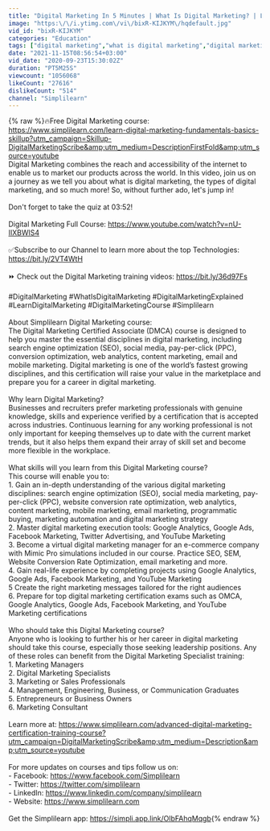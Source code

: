 ```yaml
---
title: "Digital Marketing In 5 Minutes | What Is Digital Marketing? | Learn Digital Marketing | Simplilearn"
image: "https:\/\/i.ytimg.com\/vi\/bixR-KIJKYM\/hqdefault.jpg"
vid_id: "bixR-KIJKYM"
categories: "Education"
tags: ["digital marketing","what is digital marketing","digital marketing in 5 minutes"]
date: "2021-11-15T08:56:54+03:00"
vid_date: "2020-09-23T15:30:02Z"
duration: "PT5M25S"
viewcount: "1056068"
likeCount: "27616"
dislikeCount: "514"
channel: "Simplilearn"
---
```

{% raw %}🔥Free Digital Marketing course: <a rel="nofollow" target="blank" href="https://www.simplilearn.com/learn-digital-marketing-fundamentals-basics-skillup?utm_campaign=Skillup-DigitalMarketingScribe&amp;utm_medium=DescriptionFirstFold&amp;utm_source=youtube">https://www.simplilearn.com/learn-digital-marketing-fundamentals-basics-skillup?utm_campaign=Skillup-DigitalMarketingScribe&amp;utm_medium=DescriptionFirstFold&amp;utm_source=youtube</a><br />Digital Marketing combines the reach and accessibility of the internet to enable us to market our products across the world. In this video, join us on a journey as we tell you about what is digital marketing, the types of digital marketing, and so much more! So, without further ado, let's jump in! <br /><br />Don't forget to take the quiz at 03:52! <br /><br />Digital Marketing Full Course: <a rel="nofollow" target="blank" href="https://www.youtube.com/watch?v=nU-IIXBWlS4">https://www.youtube.com/watch?v=nU-IIXBWlS4</a><br /><br />✅Subscribe to our Channel to learn more about the top Technologies: <a rel="nofollow" target="blank" href="https://bit.ly/2VT4WtH">https://bit.ly/2VT4WtH</a><br /><br />⏩ Check out the Digital Marketing training videos: <a rel="nofollow" target="blank" href="https://bit.ly/36d97Fs">https://bit.ly/36d97Fs</a><br /><br />#DigitalMarketing #WhatIsDigitalMarketing #DigitalMarketingExplained #LearnDigitalMarketing #DigitalMarketingCourse #Simplilearn<br /><br />About Simplilearn Digital Marketing course:<br />The Digital Marketing Certified Associate (DMCA) course is designed to help you master the essential disciplines in digital marketing, including search engine optimization (SEO), social media, pay-per-click (PPC), conversion optimization, web analytics, content marketing, email and mobile marketing. Digital marketing is one of the world’s fastest growing disciplines, and this certification will raise your value in the marketplace and prepare you for a career in digital marketing.<br /><br />Why learn Digital Marketing?<br />Businesses and recruiters prefer marketing professionals with genuine knowledge, skills and experience verified by a certification that is accepted across industries. Continuous learning for any working professional is not only important for keeping themselves up to date with the current market trends, but it also helps them expand their array of skill set and become more flexible in the workplace.<br /><br />What skills will you learn from this Digital Marketing course?<br />This course will enable you to:<br />1. Gain an in-depth understanding of the various digital marketing disciplines: search engine optimization (SEO), social media marketing, pay-per-click (PPC), website conversion rate optimization, web analytics, content marketing, mobile marketing, email marketing, programmatic buying, marketing automation and digital marketing strategy<br />2. Master digital marketing execution tools: Google Analytics, Google Ads, Facebook Marketing, Twitter Advertising, and YouTube Marketing<br />3. Become a virtual digital marketing manager for an e-commerce company with Mimic Pro simulations included in our course. Practice SEO, SEM, Website Conversion Rate Optimization, email marketing and more.<br />4. Gain real-life experience by completing projects using Google Analytics, Google Ads, Facebook Marketing, and YouTube Marketing<br />5 Create the right marketing messages tailored for the right audiences<br />6. Prepare for top digital marketing certification exams such as OMCA, Google Analytics, Google Ads, Facebook Marketing, and YouTube Marketing certifications<br /><br />Who should take this Digital Marketing course?<br />Anyone who is looking to further his or her career in digital marketing should take this course, especially those seeking leadership positions. Any of these roles can benefit from the Digital Marketing Specialist training:<br />1. Marketing Managers<br />2. Digital Marketing Specialists<br />3. Marketing or Sales Professionals<br />4. Management, Engineering, Business, or Communication Graduates<br />5. Entrepreneurs or Business Owners<br />6. Marketing Consultant<br /><br />Learn more at: <a rel="nofollow" target="blank" href="https://www.simplilearn.com/advanced-digital-marketing-certification-training-course?utm_campaign=DigitalMarketingScribe&amp;utm_medium=Description&amp;utm_source=youtube">https://www.simplilearn.com/advanced-digital-marketing-certification-training-course?utm_campaign=DigitalMarketingScribe&amp;utm_medium=Description&amp;utm_source=youtube</a><br /><br />For more updates on courses and tips follow us on:<br />- Facebook: <a rel="nofollow" target="blank" href="https://www.facebook.com/Simplilearn">https://www.facebook.com/Simplilearn</a><br />- Twitter: <a rel="nofollow" target="blank" href="https://twitter.com/simplilearn">https://twitter.com/simplilearn</a><br />- LinkedIn: <a rel="nofollow" target="blank" href="https://www.linkedin.com/company/simplilearn">https://www.linkedin.com/company/simplilearn</a><br />- Website: <a rel="nofollow" target="blank" href="https://www.simplilearn.com">https://www.simplilearn.com</a><br /><br />Get the Simplilearn app: <a rel="nofollow" target="blank" href="https://simpli.app.link/OlbFAhqMqgb">https://simpli.app.link/OlbFAhqMqgb</a>{% endraw %}
